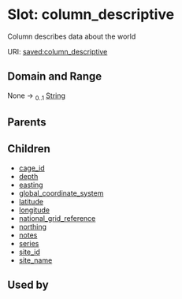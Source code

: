 
# Slot: column_descriptive


Column describes data about the world

URI: [saved:column_descriptive](https://marine.gov.scot/metadata/saved/schema/column_descriptive)


## Domain and Range

None &#8594;  <sub>0..1</sub> [String](types/String.md)

## Parents


## Children

 *  [cage_id](cage_id.md)
 *  [depth](depth.md)
 *  [easting](easting.md)
 *  [global_coordinate_system](global_coordinate_system.md)
 *  [latitude](latitude.md)
 *  [longitude](longitude.md)
 *  [national_grid_reference](national_grid_reference.md)
 *  [northing](northing.md)
 *  [notes](notes.md)
 *  [series](series.md)
 *  [site_id](site_id.md)
 *  [site_name](site_name.md)

## Used by

